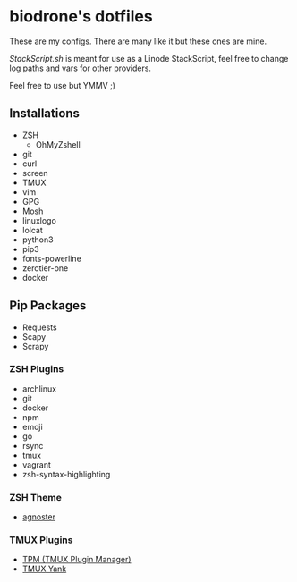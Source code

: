 # biodrone's dotfiles

These are my configs. There are many like it but these ones are mine. 

_StackScript.sh_ is meant for use as a Linode StackScript, feel free to change log paths and vars for other providers.

Feel free to use but YMMV ;)

## Installations

- ZSH
  - OhMyZshell
- git
- curl
- screen
- TMUX
- vim
- GPG
- Mosh
- linuxlogo
- lolcat
- python3
- pip3
- fonts-powerline
- zerotier-one
- docker

## Pip Packages

- Requests
- Scapy
- Scrapy

### ZSH Plugins

- archlinux
- git
- docker
- npm
- emoji
- go
- rsync
- tmux
- vagrant
- zsh-syntax-highlighting

### ZSH Theme 

- [agnoster](https://github.com/ohmyzsh/ohmyzsh/wiki/Themes#agnoster)

### TMUX Plugins

- [TPM (TMUX Plugin Manager)](https://github.com/tmux-plugins/tpm)
- [TMUX Yank](https://github.com/tmux-plugins/tmux-yank)
